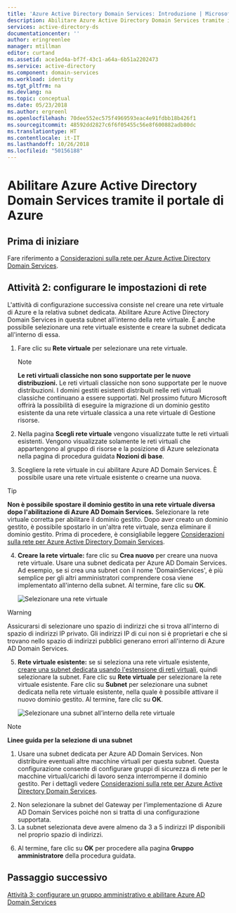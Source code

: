 ```yaml
---
title: 'Azure Active Directory Domain Services: Introduzione | Microsoft Docs'
description: Abilitare Azure Active Directory Domain Services tramite il portale di Azure
services: active-directory-ds
documentationcenter: ''
author: eringreenlee
manager: mtillman
editor: curtand
ms.assetid: ace1ed4a-bf7f-43c1-a64a-6b51a2202473
ms.service: active-directory
ms.component: domain-services
ms.workload: identity
ms.tgt_pltfrm: na
ms.devlang: na
ms.topic: conceptual
ms.date: 05/23/2018
ms.author: ergreenl
ms.openlocfilehash: 70dee552ec575f4969593eac4e91fdbb18b426f1
ms.sourcegitcommit: 48592dd2827c6f6f05455c56e8f600882adb80dc
ms.translationtype: HT
ms.contentlocale: it-IT
ms.lasthandoff: 10/26/2018
ms.locfileid: "50156188"
---
```

# <a name="enable-azure-active-directory-domain-services-using-the-azure-portal"></a>Abilitare Azure Active Directory Domain Services tramite il portale di Azure


## <a name="before-you-begin"></a>Prima di iniziare
Fare riferimento a [Considerazioni sulla rete per Azure Active Directory Domain Services](active-directory-ds-networking.md).


## <a name="task-2-configure-network-settings"></a>Attività 2: configurare le impostazioni di rete
L'attività di configurazione successiva consiste nel creare una rete virtuale di Azure e la relativa subnet dedicata. Abilitare Azure Active Directory Domain Services in questa subnet all'interno della rete virtuale. È anche possibile selezionare una rete virtuale esistente e creare la subnet dedicata all'interno di essa.

1. Fare clic su **Rete virtuale** per selezionare una rete virtuale.
    > [!NOTE]
    > **Le reti virtuali classiche non sono supportate per le nuove distribuzioni.** Le reti virtuali classiche non sono supportate per le nuove distribuzioni. I domini gestiti esistenti distribuiti nelle reti virtuali classiche continuano a essere supportati. Nel prossimo futuro Microsoft offrirà la possibilità di eseguire la migrazione di un dominio gestito esistente da una rete virtuale classica a una rete virtuale di Gestione risorse.
    >

2. Nella pagina **Scegli rete virtuale** vengono visualizzate tutte le reti virtuali esistenti. Vengono visualizzate solamente le reti virtuali che appartengono al gruppo di risorse e la posizione di Azure selezionata nella pagina di procedura guidata **Nozioni di base**.
3. Scegliere la rete virtuale in cui abilitare Azure AD Domain Services. È possibile usare una rete virtuale esistente o crearne una nuova.

  > [!TIP]
  > **Non è possibile spostare il dominio gestito in una rete virtuale diversa dopo l'abilitazione di Azure AD Domain Services.** Selezionare la rete virtuale corretta per abilitare il dominio gestito. Dopo aver creato un dominio gestito, è possibile spostarlo in un'altra rete virtuale, senza eliminare il dominio gestito. Prima di procedere, è consigliabile leggere [Considerazioni sulla rete per Azure Active Directory Domain Services](active-directory-ds-networking.md).  
  >

4. **Creare la rete virtuale:** fare clic su **Crea nuovo** per creare una nuova rete virtuale. Usare una subnet dedicata per Azure AD Domain Services. Ad esempio, se si crea una subnet con il nome 'DomainServices', è più semplice per gli altri amministratori comprendere cosa viene implementato all'interno della subnet. Al termine, fare clic su **OK**.

    ![Selezionare una rete virtuale](./media/getting-started/domain-services-blade-network-pick-vnet.png)

  > [!WARNING]
  > Assicurarsi di selezionare uno spazio di indirizzi che si trova all'interno di spazio di indirizzi IP privato. Gli indirizzi IP di cui non si è proprietari e che si trovano nello spazio di indirizzi pubblici generano errori all'interno di Azure AD Domain Services.

5. **Rete virtuale esistente:** se si seleziona una rete virtuale esistente, [creare una subnet dedicata usando l'estensione di reti virtuali](../virtual-network/virtual-network-manage-subnet.md#add-a-subnet), quindi selezionare la subnet. Fare clic su **Rete virtuale** per selezionare la rete virtuale esistente. Fare clic su **Subnet** per selezionare una subnet dedicata nella rete virtuale esistente, nella quale è possibile attivare il nuovo dominio gestito. Al termine, fare clic su **OK**.

    ![Selezionare una subnet all’interno della rete virtuale](./media/getting-started/domain-services-blade-network-pick-subnet.png)

  > [!NOTE]
  > **Linee guida per la selezione di una subnet**
  > 1. Usare una subnet dedicata per Azure AD Domain Services. Non distribuire eventuali altre macchine virtuali per questa subnet. Questa configurazione consente di configurare gruppi di sicurezza di rete per le macchine virtuali/carichi di lavoro senza interromperne il dominio gestito. Per i dettagli vedere [Considerazioni sulla rete per Azure Active Directory Domain Services](active-directory-ds-networking.md).
  2. Non selezionare la subnet del Gateway per l’implementazione di Azure AD Domain Services poiché non si tratta di una configurazione supportata.
  3. La subnet selezionata deve avere almeno da 3 a 5 indirizzi IP disponibili nel proprio spazio di indirizzi.
  >

6. Al termine, fare clic su **OK** per procedere alla pagina **Gruppo amministratore** della procedura guidata.


## <a name="next-step"></a>Passaggio successivo
[Attività 3: configurare un gruppo amministrativo e abilitare Azure AD Domain Services](active-directory-ds-getting-started-admingroup.md)

